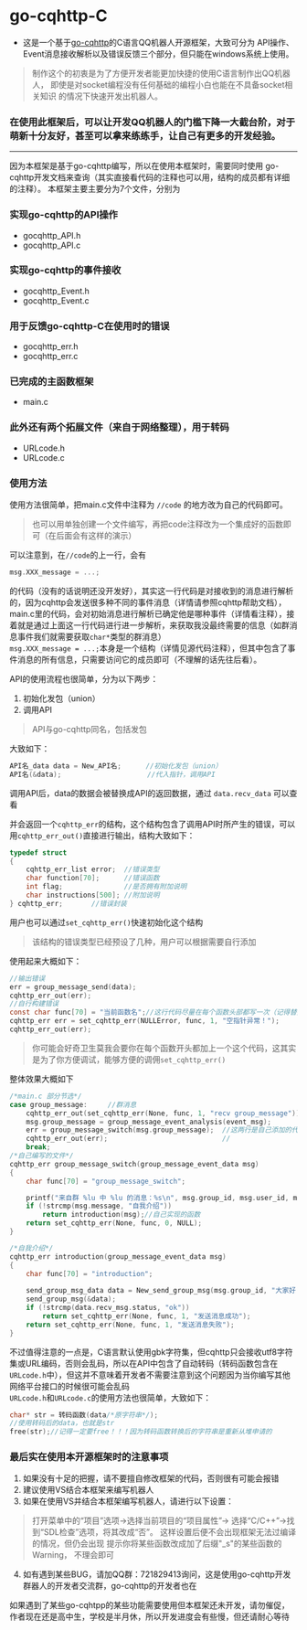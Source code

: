# go-cqhttp-C
* 这是一个基于[go-cqhttp](https://github.com/Mrs4s/go-cqhttp)的C语言QQ机器人开源框架，大致可分为 API操作、
Event消息接收解析以及错误反馈三个部分，但只能在windows系统上使用。
> 制作这个的初衷是为了方便开发者能更加快捷的使用C语言制作出QQ机器人，
即使是对socket编程没有任何基础的编程小白也能在不具备socket相关知识
的情况下快速开发出机器人。

### 在使用此框架后，可以让开发QQ机器人的门槛下降一大截台阶，对于萌新十分友好，甚至可以拿来练练手，让自己有更多的开发经验。

***

因为本框架是基于go-cqhttp编写，所以在使用本框架时，需要同时使用
go-cqhttp开发文档来查询（其实直接看代码的注释也可以用，结构的成员都有详细的注释）。
本框架主要主要分为7个文件，分别为
### 实现go-cqhttp的API操作
* gocqhttp_API.h
* gocqhttp_API.c

### 实现go-cqhttp的事件接收
* gocqhttp_Event.h
* gocqhttp_Event.c

### 用于反馈go-cqhttp-C在使用时的错误
* gocqhttp_err.h
* gocqhttp_err.c

### 已完成的主函数框架
* main.c

### 此外还有两个拓展文件（来自于网络整理），用于转码
* URLcode.h
* URLcode.c

### 使用方法
使用方法很简单，把main.c文件中注释为
`
//code
`
的地方改为自己的代码即可。
> 也可以用单独创建一个文件编写，再把code注释改为一个集成好的函数即可（在后面会有这样的演示）

可以注意到，在`//code`的上一行，会有
```c
msg.XXX_message = ...;
```
的代码（没有的话说明还没开发好），其实这一行代码是对接收到的消息进行解析的，因为cqhttp会发送很多种不同的事件消息（详情请参照cqhttp帮助文档），main.c里的代码，会对初始消息进行解析已确定他是哪种事件（详情看注释），接着就是通过上面这一行代码进行进一步解析，来获取我没最终需要的信息（如群消息事件我们就需要获取`char*`类型的群消息）<br>
`msg.XXX_message = ...;`本身是一个结构（详情见源代码注释），但其中包含了事件消息的所有信息，只需要访问它的成员即可（不理解的话先往后看）。

API的使用流程也很简单，分为以下两步：
1. 初始化发包（union）
2. 调用API
> API与go-cqhttp同名，包括发包

大致如下：
```c
API名_data data = New_API名;      //初始化发包（union）
API名(&data);                     //代入指针，调用API
```
调用API后，data的数据会被替换成API的返回数据，通过
`
data.recv_data
`
可以查看</br>

并会返回一个`cqhttp_err`的结构，这个结构包含了调用API时所产生的错误，可以用`cqhttp_err_out()`直接进行输出，结构大致如下：
```c
typedef struct
{
	cqhttp_err_list error;	//错误类型
	char function[70];		//错误函数
	int flag;				//是否拥有附加说明
	char instructions[500];	//附加说明
} cqhttp_err;		//错误封装
```
用户也可以通过`set_cqhttp_err()`快速初始化这个结构</br>
> 该结构的错误类型已经预设了几种，用户可以根据需要自行添加

使用起来大概如下：
```c
//输出错误
err = group_message_send(data);
cqhttp_err_out(err);
//自行构建错误
const char func[70] = "当前函数名";//这行代码尽量在每个函数头部都写一次（记得替换成正正的函数名）
cqhttp_err err = set_cqhttp_err(NULLError, func, 1, "空指针异常！");
cqhttp_err_out(err);
```
> 你可能会好奇卫生莫我会要你在每个函数开头都加上一个这个代码，这其实是为了你方便调试，能够方便的调佣`set_cqhttp_err()`

整体效果大概如下
```c
/*main.c 部分节选*/
case group_message:		//群消息
	cqhttp_err_out(set_cqhttp_err(None, func, 1, "recv group_message"));
	msg.group_message = group_message_event_analysis(event_msg);    
	err = group_message_switch(msg.group_message);  //这两行是自己添加的代码
	cqhttp_err_out(err);                            //
	break;
/*自己编写的文件*/
cqhttp_err group_message_switch(group_message_event_data msg)
{
	char func[70] = "group_message_switch";

	printf("来自群 %lu 中 %lu 的消息：%s\n", msg.group_id, msg.user_id, msg.message);
	if (!strcmp(msg.message, "自我介绍"))
		return introduction(msg);//自己实现的函数
	return set_cqhttp_err(None, func, 0, NULL);
}

/*自我介绍*/
cqhttp_err introduction(group_message_event_data msg)
{
	char func[70] = "introduction";
    
	send_group_msg_data data = New_send_group_msg(msg.group_id, "大家好！", 0);
	send_group_msg(&data);
	if (!strcmp(data.recv_msg.status, "ok"))
		return set_cqhttp_err(None, func, 1, "发送消息成功");
	return set_cqhttp_err(None, func, 1, "发送消息失败");
}
```
不过值得注意的一点是，C语言默认使用gbk字符集，但cqhttp只会接收utf8字符集或URL编码，否则会乱码，所以在API中包含了自动转码（转码函数包含在`URLcode.h`中），但这并不意味着开发者不需要注意到这个问题因为当你编写其他网络平台接口的时候很可能会乱码<br>
`URLcode.h`和`URLcode.c`的使用方法也很简单，大致如下：
```c
char* str = 转码函数(data/*原字符串*/);
//使用转码后的data，也就是str
free(str);//记得一定要free！！！因为转码函数转换后的字符串是重新从堆申请的
```

 ### 最后实在使用本开源框架时的注意事项
1.  如果没有十足的把握，请不要擅自修改框架的代码，否则很有可能会报错
2.  建议使用VS结合本框架来编写机器人
3.  如果在使用VS并结合本框架编写机器人，请进行以下设置：
> 打开菜单中的“项目”选项->选择当前项目的“项目属性”->
选择“C/C++”->找到“SDL检查”选项，将其改成“否”。
这样设置后便不会出现框架无法过编译的情况，但仍会出现
提示你将某些函数改成加了后缀"_s"的某些函数的Warning，
不理会即可
4. 如有遇到某些BUG，请加QQ群：721829413询问，这是使用go-cqhttp开发群器人的开发者交流群，go-cqhttp的开发者也在

如果遇到了某些go-cqhtpp的某些功能需要使用但本框架还未开发，请勿催促，
作者现在还是高中生，学校是半月休，所以开发进度会有些慢，但还请耐心等待
